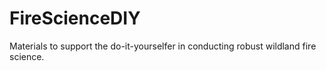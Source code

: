 # FireScienceDIY
Materials to support the do-it-yourselfer in conducting robust wildland fire science.
